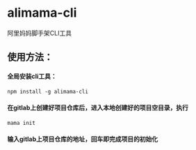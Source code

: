 # alimama-cli
阿里妈妈脚手架CLI工具

## 使用方法：

#### 全局安装cli工具：
    npm install -g alimama-cli

#### 在gitlab上创建好项目仓库后，进入本地创建好的项目空目录，执行
    mama init

#### 输入gitlab上项目仓库的地址，回车即完成项目的初始化

